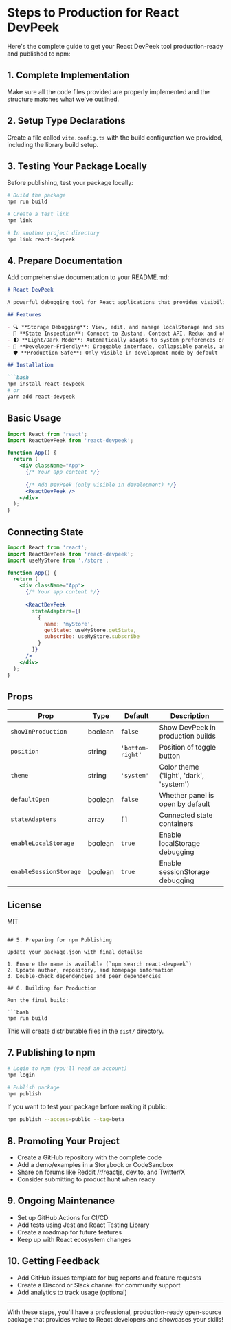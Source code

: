 # Steps to Production for React DevPeek

Here's the complete guide to get your React DevPeek tool production-ready and published to npm:

## 1. Complete Implementation

Make sure all the code files provided are properly implemented and the structure matches what we've outlined.

## 2. Setup Type Declarations

Create a file called `vite.config.ts` with the build configuration we provided, including the library build setup.

## 3. Testing Your Package Locally

Before publishing, test your package locally:

```bash
# Build the package
npm run build

# Create a test link
npm link

# In another project directory
npm link react-devpeek
```

## 4. Prepare Documentation

Add comprehensive documentation to your README.md:

```markdown
# React DevPeek

A powerful debugging tool for React applications that provides visibility into local storage, session storage, and application state.

## Features

- 🔍 **Storage Debugging**: View, edit, and manage localStorage and sessionStorage
- 🧠 **State Inspection**: Connect to Zustand, Context API, Redux and other state containers
- 🌓 **Light/Dark Mode**: Automatically adapts to system preferences or set manually
- 📱 **Developer-Friendly**: Draggable interface, collapsible panels, and search functionality
- 🛡️ **Production Safe**: Only visible in development mode by default

## Installation

```bash
npm install react-devpeek
# or
yarn add react-devpeek
```

## Basic Usage

```jsx
import React from 'react';
import ReactDevPeek from 'react-devpeek';

function App() {
  return (
    <div className="App">
      {/* Your app content */}
      
      {/* Add DevPeek (only visible in development) */}
      <ReactDevPeek />
    </div>
  );
}
```

## Connecting State

```jsx
import React from 'react';
import ReactDevPeek from 'react-devpeek';
import useMyStore from './store';

function App() {
  return (
    <div className="App">
      {/* Your app content */}
      
      <ReactDevPeek 
        stateAdapters={[
          { 
            name: 'myStore',
            getState: useMyStore.getState,
            subscribe: useMyStore.subscribe
          }
        ]}
      />
    </div>
  );
}
```

## Props

| Prop | Type | Default | Description |
|------|------|---------|-------------|
| `showInProduction` | boolean | `false` | Show DevPeek in production builds |
| `position` | string | `'bottom-right'` | Position of toggle button |
| `theme` | string | `'system'` | Color theme ('light', 'dark', 'system') |
| `defaultOpen` | boolean | `false` | Whether panel is open by default |
| `stateAdapters` | array | `[]` | Connected state containers |
| `enableLocalStorage` | boolean | `true` | Enable localStorage debugging |
| `enableSessionStorage` | boolean | `true` | Enable sessionStorage debugging |

## License

MIT
```

## 5. Preparing for npm Publishing

Update your package.json with final details:

1. Ensure the name is available (`npm search react-devpeek`)
2. Update author, repository, and homepage information
3. Double-check dependencies and peer dependencies

## 6. Building for Production

Run the final build:

```bash
npm run build
```

This will create distributable files in the `dist/` directory.

## 7. Publishing to npm

```bash
# Login to npm (you'll need an account)
npm login

# Publish package
npm publish
```

If you want to test your package before making it public:

```bash
npm publish --access=public --tag=beta
```

## 8. Promoting Your Project

- Create a GitHub repository with the complete code
- Add a demo/examples in a Storybook or CodeSandbox
- Share on forums like Reddit /r/reactjs, dev.to, and Twitter/X
- Consider submitting to product hunt when ready

## 9. Ongoing Maintenance

- Set up GitHub Actions for CI/CD
- Add tests using Jest and React Testing Library
- Create a roadmap for future features
- Keep up with React ecosystem changes

## 10. Getting Feedback

- Add GitHub issues template for bug reports and feature requests
- Create a Discord or Slack channel for community support
- Add analytics to track usage (optional)

---

With these steps, you'll have a professional, production-ready open-source package that provides value to React developers and showcases your skills!